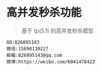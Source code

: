 # 高并发秒杀功能
>基于 tp(5.1) 的高并发秒杀模型
````
QQ:826895143
微信:15890110227
邮箱:826895143@qq.com
微博:https://weibo.com/6041476422
````